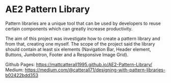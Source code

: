 # AE2 Pattern Library


Pattern libraries are a unique tool that can be used by developers to reuse certain components which can greatly increase productivity.

The aim of this project was investigate how to create a pattern library and from that, creating one myself. The scope of the project said the library
should contain at least six elements (Navigation Bar, Header element, Buttons, Jumbotron, Footer and a Responsive Image Grid).

Github Pages: https://mattcatterall1995.github.io/AE2-Pattern-Library/
Medium: https://medium.com/@catterall71/designing-with-pattern-libraries-b02422bdd353